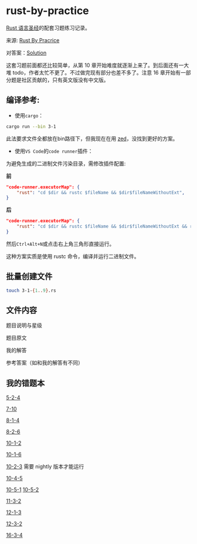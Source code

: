 # rust-by-practice
[Rust 语言圣经](https://course.rs/about-book.html)的配套习题练习记录。

来源: [Rust By Pracrice](https://practice-zh.course.rs/why-exercise.html)

对答案：[Solution](https://github.com/sunface/rust-by-practice/tree/master/solutions)

这套习题前面都还比较简单，从第 10 章开始难度就逐渐上来了。到后面还有一大堆 todo，作者太忙不更了。不过做完现有部分也差不多了。注意 16 章开始有一部分题是社区贡献的，只有英文版没有中文版。

## 编译参考:
- 使用`cargo`：
```bash
cargo run --bin 3-1
```
此法要求文件全都放在bin路径下，但我现在在用 [zed](https://github.com/zed-industries/zed)，没找到更好的方案。
- 使用`VS Code`的`code runner`插件：

为避免生成的二进制文件污染目录，需修改插件配置:

**前**
```json
"code-runner.executorMap": {
    "rust": "cd $dir && rustc $fileName && $dir$fileNameWithoutExt",
}
```
**后**
```json
"code-runner.executorMap": {
    "rust": "cd $dir && rustc $fileName && $dir$fileNameWithoutExt && rm $dir$fileNameWithoutExt",
}
```
然后`Ctrl+Alt+N`或点击右上角三角形直接运行。

这种方案实质是使用 rustc 命令，编译并运行二进制文件。

## 批量创建文件
```bash
touch 3-1-{1..9}.rs
```

## 文件内容
题目说明与星级

题目原文

我的解答

参考答案（如和我的解答有不同）

## 我的错题本
[5-2-4](src/bin/5-2-4.rs)

[7-10](src/bin/7-10.rs)

[8-1-4](src/bin/8-1-4.rs)

[8-2-6](src/bin/8-2-6.rs)

[10-1-2](src/bin/10-1-2.rs)

[10-1-6](src/bin/10-1-6.rs)

[10-2-3](src/bin/10-2-3.rs) 需要 nightly 版本才能运行

[10-4-5](src/bin/10-4-5.rs)

[10-5-1](src/bin/10-5-1.rs) [10-5-2](src/bin/10-5-2.rs)

[11-3-2](src/bin/11-3-2.rs)

[12-1-3](src/bin/12-1-3.rs)

[12-3-2](src/bin/12-3-2.rs)

[16-3-4](src/bin/16-3-4.rs)
